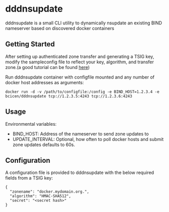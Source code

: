 dddnsupdate
===========

dddnsupdate is a small CLI utility to dynamically nsupdate an existing BIND nameserver based on discovered docker containers

Getting Started
-----------

After setting up authenticated zone transfer and generating a TSIG key, modify the sampleconfig file to reflect your key, algorithm, and transfer zone.(a good tutorial can 
be found [here](http://honglus.blogspot.com/2011/04/authenticate-bind-zone-transfer-with.html))

Run dddnsupdate container with configfile mounted and any number of docker host addresses as arguments:
```
docker run -d -v /path/to/configfile:/config -e BIND_HOST=1.2.3.4 -e bcicen/dddnsupdate tcp://1.2.3.5:4243 tcp://1.2.3.6:4243
```

Usage
--------

Environmental variables:
 * BIND_HOST: Address of the nameserver to send zone updates to 
 * UPDATE_INTERVAL: Optional, how often to poll docker hosts and submit zone updates defaults to 60s. 

Configuration
--------

A configuration file is provided to dddnsupdate with the below required fields from a TSIG key:
```
{ 
  "zonename": "docker.mydomain.org.",
  "algorithm": "HMAC-SHA512",
  "secret": "<secret hash>"
}
```
